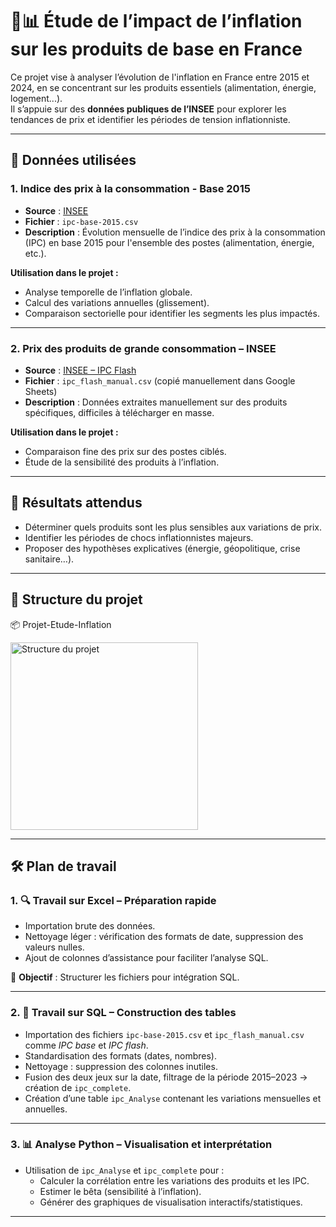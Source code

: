 # 🛒📊 Étude de l’impact de l’inflation sur les produits de base en France

Ce projet vise à analyser l’évolution de l'inflation en France entre 2015 et 2024, en se concentrant sur les produits essentiels (alimentation, énergie, logement...).  
Il s’appuie sur des **données publiques de l’INSEE** pour explorer les tendances de prix et identifier les périodes de tension inflationniste.

---

## 🧰 Données utilisées

### 1. Indice des prix à la consommation - Base 2015
- **Source** : [INSEE ](https://www.data.gouv.fr/fr/datasets/indice-des-prix-a-la-consommation-base-2015-ensemble-des-menages-france/#/resources)
- **Fichier** : `ipc-base-2015.csv`
- **Description** : Évolution mensuelle de l’indice des prix à la consommation (IPC) en base 2015 pour l'ensemble des postes (alimentation, énergie, etc.).

**Utilisation dans le projet :**
- Analyse temporelle de l’inflation globale.
- Calcul des variations annuelles (glissement).
- Comparaison sectorielle pour identifier les segments les plus impactés.

---

### 2. Prix des produits de grande consommation – INSEE
- **Source** : [INSEE – IPC Flash](https://www.insee.fr/fr/statistiques/7766527#tableau-ipgd-g2-fr)
- **Fichier** : `ipc_flash_manual.csv` (copié manuellement dans Google Sheets)
- **Description** : Données extraites manuellement sur des produits spécifiques, difficiles à télécharger en masse.

**Utilisation dans le projet :**
- Comparaison fine des prix sur des postes ciblés.
- Étude de la sensibilité des produits à l’inflation.

---

## 🧠 Résultats attendus

- Déterminer quels produits sont les plus sensibles aux variations de prix.
- Identifier les périodes de chocs inflationnistes majeurs.
- Proposer des hypothèses explicatives (énergie, géopolitique, crise sanitaire…).

---

## 📁 Structure du projet

📦 Projet-Etude-Inflation

<img src="https://github.com/Abrhm-ma25/Projet-Etude-Inflation/blob/main/Structure%20Projet%20inflation.png?raw=true" alt="Structure du projet" width="300"/>



---

## 🛠️ Plan de travail

### 1. 🔍 Travail sur Excel – Préparation rapide
- Importation brute des données.
- Nettoyage léger : vérification des formats de date, suppression des valeurs nulles.
- Ajout de colonnes d’assistance pour faciliter l’analyse SQL.

🎯 **Objectif** : Structurer les fichiers pour intégration SQL.

---

### 2. 🧮 Travail sur SQL – Construction des tables
- Importation des fichiers `ipc-base-2015.csv` et `ipc_flash_manual.csv` comme *IPC base* et *IPC flash*.
- Standardisation des formats (dates, nombres).
- Nettoyage : suppression des colonnes inutiles.
- Fusion des deux jeux sur la date, filtrage de la période 2015–2023 → création de `ipc_complete`.
- Création d’une table `ipc_Analyse` contenant les variations mensuelles et annuelles.

---

### 3. 📊 Analyse Python – Visualisation et interprétation
- Utilisation de `ipc_Analyse` et `ipc_complete` pour :
  - Calculer la corrélation entre les variations des produits et les IPC.
  - Estimer le bêta (sensibilité à l’inflation).
  - Générer des graphiques de visualisation interactifs/statistiques.

---

